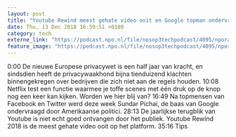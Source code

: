 ```yaml
---
layout: post
title: "Youtube Rewind meest gehate video ooit en Google topman ondervraagd door politici"
date: Thu, 13 Dec 2018 16:59:51 +0100
category: tech
externe_link: "https://podcast.npo.nl/file/nosop3techpodcast/4095/nporadio1_nosop3techpodcast_20181213_youtube-rewind-meest-gehate-video-ooit-en-google-topman-ondervraagd-door-politici.mp3"
feature_image: "https://podcast.npo.nl/file/nosop3techpodcast/4095/nporadio1_nosop3techpodcast_20181213_youtube-rewind-meest-gehate-video-ooit-en-google-topman-ondervraagd-door-politici.mp3"
---
```


0:00 De nieuwe Europese privacywet is een half jaar van kracht, en sindsdien heeft de privacywaakhond bijna tienduizend klachten binnengekregen over bedrijven die zich niet aan de regels houden.
10:08 Netflix test een functie waarmee je toffe scenes met één druk op de knop nog een keer kan kijken. Worden we hier blij van?
16:49 Na topmensen van Facebook en Twitter werd deze week Sundar Pichai, de baas van Google ondervraagd door Amerikaanse politici. 
28:13 De jaarlijkse terugblik van Youtube is niet echt goed ontvangen door het publiek. Youtube Rewind 2018 is de meest gehate video ooit op het platform. 
35:16 Tips<img src="http://feeds.feedburner.com/~r/nosop3-tech-podcast/~4/Qny2Wyg4pXo" height="1" width="1" alt=""/>
